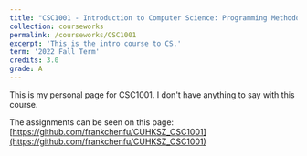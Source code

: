 ```yaml
---
title: "CSC1001 - Introduction to Computer Science: Programming Methodology"
collection: courseworks
permalink: /courseworks/CSC1001
excerpt: 'This is the intro course to CS.'
term: '2022 Fall Term'
credits: 3.0
grade: A
---
```


This is my personal page for CSC1001. I don't have anything to say with this course.

The assignments can be seen on this page: [https://github.com/frankchenfu/CUHKSZ_CSC1001](https://github.com/frankchenfu/CUHKSZ_CSC1001)